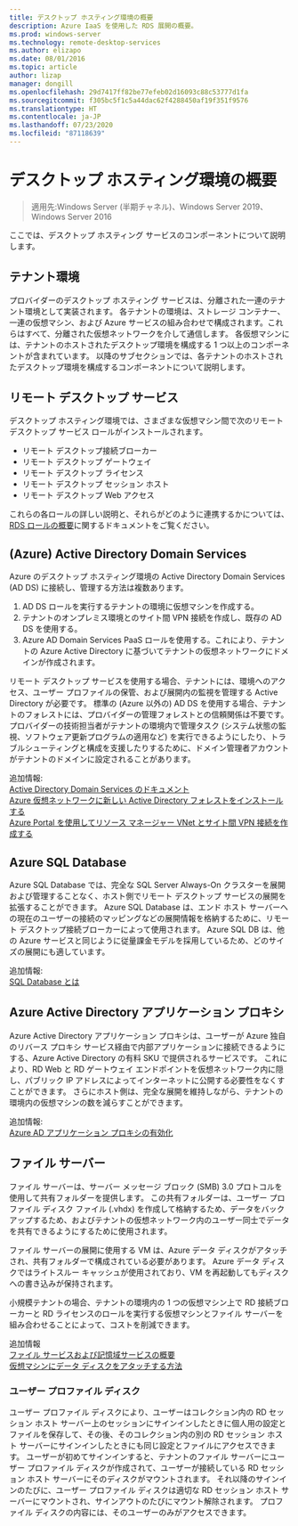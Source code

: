 ```yaml
---
title: デスクトップ ホスティング環境の概要
description: Azure IaaS を使用した RDS 展開の概要。
ms.prod: windows-server
ms.technology: remote-desktop-services
ms.author: elizapo
ms.date: 08/01/2016
ms.topic: article
author: lizap
manager: dongill
ms.openlocfilehash: 29d7417ff82be77efeb02d16093c88c53777d1fa
ms.sourcegitcommit: f305bc5f1c5a44dac62f4288450af19f351f9576
ms.translationtype: HT
ms.contentlocale: ja-JP
ms.lasthandoff: 07/23/2020
ms.locfileid: "87118639"
---
```

# <a name="understanding-the-desktop-hosting-environment"></a>デスクトップ ホスティング環境の概要

>適用先:Windows Server (半期チャネル)、Windows Server 2019、Windows Server 2016

ここでは、デスクトップ ホスティング サービスのコンポーネントについて説明します。  
  
## <a name="tenant-environment"></a>テナント環境  
プロバイダーのデスクトップ ホスティング サービスは、分離された一連のテナント環境として実装されます。 各テナントの環境は、ストレージ コンテナー、一連の仮想マシン、および Azure サービスの組み合わせで構成されます。これらはすべて、分離された仮想ネットワークを介して通信します。 各仮想マシンには、テナントのホストされたデスクトップ環境を構成する 1 つ以上のコンポーネントが含まれています。 以降のサブセクションでは、各テナントのホストされたデスクトップ環境を構成するコンポーネントについて説明します。

## <a name="remote-desktop-services"></a>リモート デスクトップ サービス
デスクトップ ホスティング環境では、さまざまな仮想マシン間で次のリモート デスクトップ サービス ロールがインストールされます。

  - リモート デスクトップ接続ブローカー
  - リモート デスクトップ ゲートウェイ
  - リモート デスクトップ ライセンス
  - リモート デスクトップ セッション ホスト
  - リモート デスクトップ Web アクセス

これらの各ロールの詳しい説明と、それらがどのように連携するかについては、[RDS ロールの概要](Understanding-RDS-roles.md)に関するドキュメントをご覧ください。
  
##  <a name="azure-active-directory-domain-services"></a>(Azure) Active Directory Domain Services  
Azure のデスクトップ ホスティング環境の Active Directory Domain Services (AD DS) に接続し、管理する方法は複数あります。

1. AD DS ロールを実行するテナントの環境に仮想マシンを作成する。
2. テナントのオンプレミス環境とのサイト間 VPN 接続を作成し、既存の AD DS を使用する。
3. Azure AD Domain Services PaaS ロールを使用する。これにより、テナントの Azure Active Directory に基づいてテナントの仮想ネットワークにドメインが作成されます。

リモート デスクトップ サービスを使用する場合、テナントには、環境へのアクセス、ユーザー プロファイルの保管、および展開内の監視を管理する Active Directory が必要です。 標準の (Azure 以外の) AD DS を使用する場合、テナントのフォレストには、プロバイダーの管理フォレストとの信頼関係は不要です。 プロバイダーの技術担当者がテナントの環境内で管理タスク (システム状態の監視、ソフトウェア更新プログラムの適用など) を実行できるようにしたり、トラブルシューティングと構成を支援したりするために、ドメイン管理者アカウントがテナントのドメインに設定されることがあります。  
    
追加情報:  
[Active Directory Domain Services のドキュメント](https://azure.microsoft.com/documentation/services/active-directory-ds/)  
[Azure 仮想ネットワークに新しい Active Directory フォレストをインストールする](../../identity/ad-ds/introduction-to-active-directory-domain-services-ad-ds-virtualization-level-100.md)  
[Azure Portal を使用してリソース マネージャー VNet とサイト間 VPN 接続を作成する](/azure/vpn-gateway/vpn-gateway-howto-site-to-site-resource-manager-portal)  
  
## <a name="azure-sql-database"></a>Azure SQL Database  
Azure SQL Database では、完全な SQL Server Always-On クラスターを展開および管理することなく、ホスト側でリモート デスクトップ サービスの展開を拡張することができます。 Azure SQL Database は、エンド ホスト サーバーへの現在のユーザーの接続のマッピングなどの展開情報を格納するために、リモート デスクトップ接続ブローカーによって使用されます。 Azure SQL DB は、他の Azure サービスと同じように従量課金モデルを採用しているため、どのサイズの展開にも適しています。   
  
追加情報:  
[SQL Database とは](/azure/azure-sql/database/sql-database-paas-overview)  
  
## <a name="azure-active-directory-application-proxy"></a>Azure Active Directory アプリケーション プロキシ  
Azure Active Directory アプリケーション プロキシは、ユーザーが Azure 独自のリバース プロキシ サービス経由で内部アプリケーションに接続できるようにする、Azure Active Directory の有料 SKU で提供されるサービスです。 これにより、RD Web と RD ゲートウェイ エンドポイントを仮想ネットワーク内に隠し、パブリック IP アドレスによってインターネットに公開する必要性をなくすことができます。 さらにホスト側は、完全な展開を維持しながら、テナントの環境内の仮想マシンの数を減らすことができます。
  
追加情報:  
[Azure AD アプリケーション プロキシの有効化](/azure/active-directory/manage-apps/application-proxy-add-on-premises-application)  
    
## <a name="file-server"></a>ファイル サーバー  
ファイル サーバーは、サーバー メッセージ ブロック (SMB) 3.0 プロトコルを使用して共有フォルダーを提供します。 この共有フォルダーは、ユーザー プロファイル ディスク ファイル (.vhdx) を作成して格納するため、データをバックアップするため、およびテナントの仮想ネットワーク内のユーザー同士でデータを共有できるようにするために使用されます。
  
ファイル サーバーの展開に使用する VM は、Azure データ ディスクがアタッチされ、共有フォルダーで構成されている必要があります。 Azure データ ディスクではライトスルー キャッシュが使用されており、VM を再起動してもディスクへの書き込みが保持されます。  
  
小規模テナントの場合、テナントの環境内の 1 つの仮想マシン上で RD 接続ブローカーと RD ライセンスのロールを実行する仮想マシンとファイル サーバーを組み合わせることによって、コストを削減できます。  
  
追加情報  
[ファイル サービスおよび記憶域サービスの概要](/previous-versions/windows/it-pro/windows-server-2012-R2-and-2012/hh831487(v=ws.11))  
[仮想マシンにデータ ディスクをアタッチする方法](https://www.windowsazure.com/manage/windows/how-to-guides/attach-a-disk/)  
  
### <a name="user-profile-disks"></a>ユーザー プロファイル ディスク  
ユーザー プロファイル ディスクにより、ユーザーはコレクション内の RD セッション ホスト サーバー上のセッションにサインインしたときに個人用の設定とファイルを保存して、その後、そのコレクション内の別の RD セッション ホスト サーバーにサインインしたときにも同じ設定とファイルにアクセスできます。 ユーザーが初めてサインインすると、テナントのファイル サーバーにユーザー プロファイル ディスクが作成されて、ユーザーが接続している RD セッション ホスト サーバーにそのディスクがマウントされます。 それ以降のサインインのたびに、ユーザー プロファイル ディスクは適切な RD セッション ホスト サーバーにマウントされ、サインアウトのたびにマウント解除されます。 プロファイル ディスクの内容には、そのユーザーのみがアクセスできます。  
  
